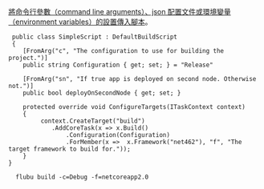 [將命令行參數（command line arguments）、json 配置文件或環境變量（environment variables）的設置傳入腳本](https://flubucore.dotnetcore.xyz/buildscript-fundamentals#Script-arguments)。

```
 public class SimpleScript : DefaultBuildScript
 {
    [FromArg("c", "The configuration to use for building the project.")]
    public string Configuration { get; set; } = "Release"

    [FromArg("sn", "If true app is deployed on second node. Otherwise not.")]
    public bool deployOnSecondNode { get; set; }

    protected override void ConfigureTargets(ITaskContext context)
    {
         context.CreateTarget("build")
            .AddCoreTask(x => x.Build()
                .Configuration(Configuration)
                .ForMember(x =>  x.Framework("net462"), "f", "The target framework to build for.")); 
    }
}
```

```shell
  flubu build -c=Debug -f=netcoreapp2.0
```
